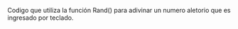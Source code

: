 Codigo que utiliza la función Rand() para adivinar un numero aletorio que es ingresado por teclado. 
